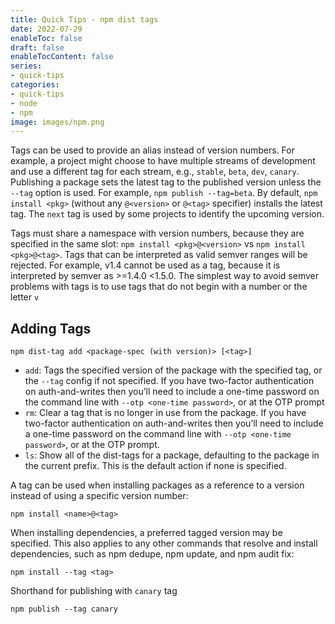 ```yaml
---
title: Quick Tips - npm dist tags
date: 2022-07-29
enableToc: false
draft: false
enableTocContent: false
series:
- quick-tips
categories:
- quick-tips
- node
- npm
image: images/npm.png
---
```



Tags can be used to provide an alias instead of version numbers. For example, a project might choose to have multiple streams of development and use a different tag for each stream, e.g., `stable`, `beta`, `dev`, `canary`. Publishing a package sets the latest tag to the published version unless the `--tag` option is used. For example, `npm publish --tag=beta`. By default, `npm install <pkg>` (without any `@<version>` or `@<tag>` specifier) installs the latest tag. The `next` tag is used by some projects to identify the upcoming version.

Tags must share a namespace with version numbers, because they are specified in the same slot: `npm install <pkg>@<version>` vs `npm install <pkg>@<tag>`. Tags that can be interpreted as valid semver ranges will be rejected. For example, v1.4 cannot be used as a tag, because it is interpreted by semver as >=1.4.0 <1.5.0. The simplest way to avoid semver problems with tags is to use tags that do not begin with a number or the letter `v`

## Adding Tags

```
npm dist-tag add <package-spec (with version)> [<tag>]
```

- `add`: Tags the specified version of the package with the specified tag, or the `--tag` config if not specified. If you have two-factor authentication on auth-and-writes then you’ll need to include a one-time password on the command line with `--otp <one-time password>`, or at the OTP prompt
- `rm`: Clear a tag that is no longer in use from the package. If you have two-factor authentication on auth-and-writes then you’ll need to include a one-time password on the command line with `--otp <one-time password>`, or at the OTP prompt.
- `ls`: Show all of the dist-tags for a package, defaulting to the package in the current prefix. This is the default action if none is specified.

A tag can be used when installing packages as a reference to a version instead of using a specific version number:

```
npm install <name>@<tag>
```

When installing dependencies, a preferred tagged version may be specified. This also applies to any other commands that resolve and install dependencies, such as npm dedupe, npm update, and npm audit fix:

```
npm install --tag <tag>
```

Shorthand for publishing with `canary` tag

```
npm publish --tag canary
```


